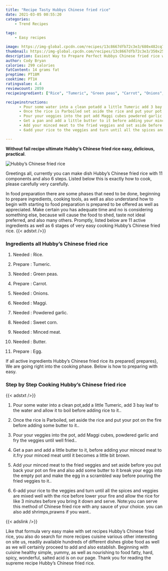 ```yaml
---
title: "Recipe Tasty Hubbys Chinese fried rice"
date: 2021-03-05 00:55:20
categories:
    - Trend Recipes
    
tags:
    - Easy recipes

image: https://img-global.cpcdn.com/recipes/13c8667dfb72c3e3/680x482cq70/hubbys-chinese-fried-rice-recipe-main-photo.jpg
thumbnail: https://img-global.cpcdn.com/recipes/13c8667dfb72c3e3/350x250cq70/hubbys-chinese-fried-rice-recipe-main-photo.jpg
description: Easiest Way to Prepare Perfect Hubbys Chinese fried rice with 11 ingredients and 6 stages of easy cooking.
author: Cody Bryan
calories: 299 calories
fatContent: 14 grams fat
preptime: PT18M
cooktime: PT1H
ratingvalue: 4.4
reviewcount: 2059
recipeingredient: ["Rice", "Tumeric", "Green peas", "Carrot", "Onions", "Maggi", "Powdered garlic", "Sweet corn", "Minced meat", "Butter", "Egg"]

recipeinstructions: 
      - Pour some water into a clean potadd a little Tumeric add 3 bay leaf to the water and allow it to boil before adding rice to it 
      - Once the rice is Parboiled set aside the rice and put your pot on the fire before adding some butter to it 
      - Pour your veggies into the pot add Maggi cubes powdered garlic and fry the veggies until well fried 
      - Get a pan and add a little butter to it before adding your minced meat to itfry your minced meat until it becomes a little bit brown 
      - Add your minced meat to the fried veggies and set aside before you put back your pot on fire and also add some butter to it break your eggs into the empty pot and make the egg in a scrambled way before pouring the fried veggies to it 
      - 6add your rice to the veggies and turn until all the spices and veggies are mixed well with the rice before lower your fire and allow the rice for like 3 minutes before you bring it down and serve Noteyou can serve this method of Chinese fried rice with any sauce of your choiceyou can also add shrimpsprawns if you want

---
```




**Without fail recipe ultimate Hubby’s Chinese fried rice easy, delicious, practical**. 


![Hubby’s Chinese fried rice](https://img-global.cpcdn.com/recipes/13c8667dfb72c3e3/680x482cq70/hubbys-chinese-fried-rice-recipe-main-photo.jpg "Hubby’s Chinese fried rice")




Greetings all, currently you can make dish Hubby’s Chinese fried rice with 11 components and also 6 steps. Listed below this is exactly how to cook, please carefully very carefully.

In food preparation there are some phases that need to be done, beginning to prepare ingredients, cooking tools, as well as also understand how to begin with starting to food preparation is prepared to be offered as well as appreciated. Make certain you has adequate time and no is considering something else, because will cause the food to shed, taste not ideal preferred, and also many others. Promptly, listed below are 11 active ingredients as well as 6 stages of very easy cooking Hubby’s Chinese fried rice.
{{< adstxt />}}

### Ingredients all Hubby’s Chinese fried rice


1. Needed  : Rice.

1. Prepare  : Tumeric.

1. Needed  : Green peas.

1. Prepare  : Carrot.

1. Needed  : Onions.

1. Needed  : Maggi.

1. Needed  : Powdered garlic.

1. Needed  : Sweet corn.

1. Needed  : Minced meat.

1. Needed  : Butter.

1. Prepare  : Egg.



If all active ingredients Hubby’s Chinese fried rice its prepared| prepares}, We are going right into the cooking phase. Below is how to preparing with easy.

### Step by Step Cooking Hubby’s Chinese fried rice

{{< adstxt />}}


1. Pour some water into a clean pot,add a little Tumeric, add 3 bay leaf to the water and allow it to boil before adding rice to it..



1. Once the rice is Parboiled, set aside the rice and put your pot on the fire before adding some butter to it..



1. Pour your veggies into the pot, add Maggi cubes, powdered garlic and fry the veggies until well fried..



1. Get a pan and add a little butter to it, before adding your minced meat to it.fry your minced meat until it becomes a little bit brown.



1. Add your minced meat to the fried veggies and set aside before you put back your pot on fire and also add some butter to it break your eggs into the empty pot and make the egg in a scrambled way before pouring the fried veggies to it..



1. 6-add your rice to the veggies and turn until all the spices and veggies are mixed well with the rice before lower your fire and allow the rice for like 3 minutes before you bring it down and serve. Note:you can serve this method of Chinese fried rice with any sauce of your choice.
you can also add shrimps,prawns if you want..





{{< adslink />}}

Like that formula very easy make with set recipes Hubby’s Chinese fried rice, you also do search for more recipes cuisine various other interesting on site us, readily available hundreds of different dishes globe food as well as we will certainly proceed to add and also establish. Beginning with cuisine healthy simple, yummy, as well as nourishing to food fatty, hard, spicy, wonderful, salted acid is on our page. Thank you for reading the supreme recipe Hubby’s Chinese fried rice.
